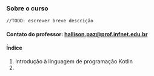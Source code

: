 ### Sobre o curso

	//TODO: escrever breve descrição

#### Contato do professor: hallison.paz@prof.infnet.edu.br

#### Índice

1. Introdução à linguagem de programação Kotlin
2. 
<!--stackedit_data:
eyJoaXN0b3J5IjpbMTkxNTQ3NzIwMV19
-->